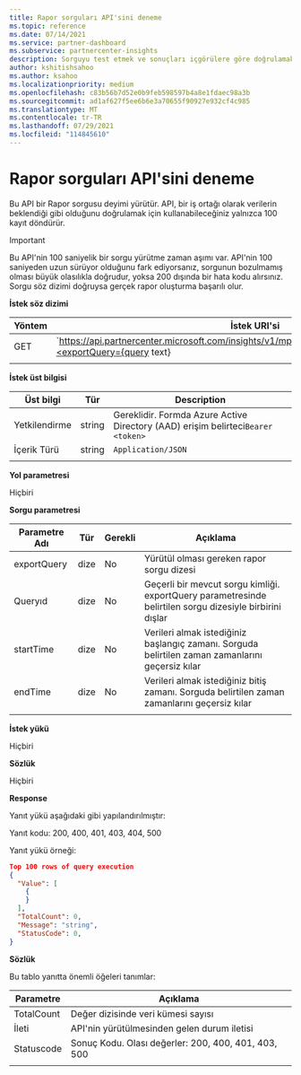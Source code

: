 ```yaml
---
title: Rapor sorguları API'sini deneme
ms.topic: reference
ms.date: 07/14/2021
ms.service: partner-dashboard
ms.subservice: partnercenter-insights
description: Sorguyu test etmek ve sonuçları içgörülere göre doğrulamak için İş Ortağı Merkezi kullanın.
author: kshitishsahoo
ms.author: ksahoo
ms.localizationpriority: medium
ms.openlocfilehash: c83b56b7d52e0b9feb598597b4a8e1fdaec98a3b
ms.sourcegitcommit: ad1af627f5ee6b6e3a70655f90927e932cf4c985
ms.translationtype: MT
ms.contentlocale: tr-TR
ms.lasthandoff: 07/29/2021
ms.locfileid: "114845610"
---
```

# <a name="try-report-queries-api"></a>Rapor sorguları API'sini deneme

Bu API bir Rapor sorgusu deyimi yürütür. API, bir iş ortağı olarak verilerin beklendiği gibi olduğunu doğrulamak için kullanabileceğiniz yalnızca 100 kayıt döndürür.

> [!IMPORTANT]
> Bu API'nin 100 saniyelik bir sorgu yürütme zaman aşımı var. API'nin 100 saniyeden uzun sürüyor olduğunu fark ediyorsanız, sorgunun bozulmamış olması büyük olasılıkla doğrudur, yoksa 200 dışında bir hata kodu alırsınız. Sorgu söz dizimi doğruysa gerçek rapor oluşturma başarılı olur.

**İstek söz dizimi**

|    Yöntem    |    İstek URI'si    |
|    ----    |    ----    |
|    GET    |    `https://api.partnercenter.microsoft.com/insights/v1/mpn/ScheduledQueries/testQueryResult?<exportQuery={query text}|queryId={queryId}>`    |
|        |        |

**İstek üst bilgisi**

|    Üst bilgi    |    Tür    |    Description    |
|    ----    |    ----    |    ----    |
|    Yetkilendirme    |    string    |    Gereklidir. Formda Azure Active Directory (AAD) erişim belirteci`Bearer <token>`    |
|    İçerik Türü    |    string    |    `Application/JSON`    |
|        |        |        |

**Yol parametresi**

Hiçbiri

**Sorgu parametresi**

|    Parametre Adı    |    Tür    |    Gerekli    |    Açıklama    |
|    ----    |    ----    |    ----    |    ----    |
|    exportQuery     |    dize    |    No    |    Yürütül olması gereken rapor sorgu dizesi     |
|    Queryıd     |    dize    |    No    |    Geçerli bir mevcut sorgu kimliği. exportQuery parametresinde belirtilen sorgu dizesiyle birbirini dışlar    |
|    startTime     |    dize    |    No    |    Verileri almak istediğiniz başlangıç zamanı. Sorguda belirtilen zaman zamanlarını geçersiz kılar    |
|    endTime     |    dize    |    No    |    Verileri almak istediğiniz bitiş zamanı. Sorguda belirtilen zaman zamanlarını geçersiz kılar    |
|        |        |        |        |

**İstek yükü**

Hiçbiri

**Sözlük**

Hiçbiri

**Response**

Yanıt yükü aşağıdaki gibi yapılandırılmıştır:

Yanıt kodu: 200, 400, 401, 403, 404, 500

Yanıt yükü örneği:

```json
Top 100 rows of query execution 
{ 
  "Value": [ 
    { 
    } 
  ], 
  "TotalCount": 0, 
  "Message": "string", 
  "StatusCode": 0, 
} 
```

**Sözlük**

Bu tablo yanıtta önemli öğeleri tanımlar:

|    Parametre    |    Açıklama    |
|    ----    |    ----    |
|    TotalCount     |    Değer dizisinde veri kümesi sayısı     |
|    İleti     |    API'nin yürütülmesinden gelen durum iletisi     |
|    Statuscode     |    Sonuç Kodu. Olası değerler: 200, 400, 401, 403, 500     |
|        |        |
